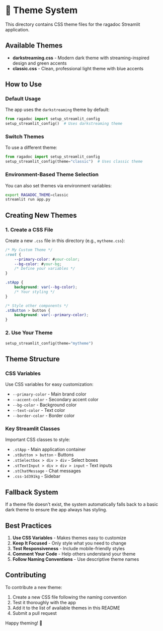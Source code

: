 # 🎨 Theme System

This directory contains CSS theme files for the ragadoc Streamlit application.

## Available Themes

- **darkstreaming.css** - Modern dark theme with streaming-inspired design and green accents
- **classic.css** - Clean, professional light theme with blue accents

## How to Use

### Default Usage
The app uses the `darkstreaming` theme by default:

```python
from ragadoc import setup_streamlit_config
setup_streamlit_config()  # Uses darkstreaming theme
```

### Switch Themes
To use a different theme:

```python
from ragadoc import setup_streamlit_config
setup_streamlit_config(theme="classic")  # Uses classic theme
```

### Environment-Based Theme Selection
You can also set themes via environment variables:

```bash
export RAGADOC_THEME=classic
streamlit run app.py
```

## Creating New Themes

### 1. Create a CSS File
Create a new `.css` file in this directory (e.g., `mytheme.css`):

```css
/* My Custom Theme */
:root {
    --primary-color: #your-color;
    --bg-color: #your-bg;
    /* Define your variables */
}

.stApp {
    background: var(--bg-color);
    /* Your styling */
}

/* Style other components */
.stButton > button {
    background: var(--primary-color);
}
```

### 2. Use Your Theme
```python
setup_streamlit_config(theme="mytheme")
```

## Theme Structure

### CSS Variables
Use CSS variables for easy customization:
- `--primary-color` - Main brand color
- `--accent-color` - Secondary accent color  
- `--bg-color` - Background color
- `--text-color` - Text color
- `--border-color` - Border color

### Key Streamlit Classes
Important CSS classes to style:
- `.stApp` - Main application container
- `.stButton > button` - Buttons
- `.stSelectbox > div > div` - Select boxes
- `.stTextInput > div > div > input` - Text inputs
- `.stChatMessage` - Chat messages
- `.css-1d391kg` - Sidebar

## Fallback System

If a theme file doesn't exist, the system automatically falls back to a basic dark theme to ensure the app always has styling.

## Best Practices

1. **Use CSS Variables** - Makes themes easy to customize
2. **Keep It Focused** - Only style what you need to change
3. **Test Responsiveness** - Include mobile-friendly styles
4. **Comment Your Code** - Help others understand your theme
5. **Follow Naming Conventions** - Use descriptive theme names

## Contributing

To contribute a new theme:
1. Create a new CSS file following the naming convention
2. Test it thoroughly with the app
3. Add it to the list of available themes in this README
4. Submit a pull request

Happy theming! 🎨 